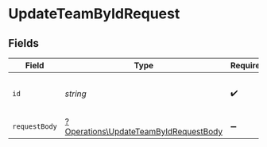 # UpdateTeamByIdRequest


## Fields

| Field                                                                                         | Type                                                                                          | Required                                                                                      | Description                                                                                   | Example                                                                                       |
| --------------------------------------------------------------------------------------------- | --------------------------------------------------------------------------------------------- | --------------------------------------------------------------------------------------------- | --------------------------------------------------------------------------------------------- | --------------------------------------------------------------------------------------------- |
| `id`                                                                                          | *string*                                                                                      | :heavy_check_mark:                                                                            | N/A                                                                                           | 123e4567-e89b-12d3-a456-426614174000                                                          |
| `requestBody`                                                                                 | [?Operations\UpdateTeamByIdRequestBody](../../Models/Operations/UpdateTeamByIdRequestBody.md) | :heavy_minus_sign:                                                                            | N/A                                                                                           |                                                                                               |